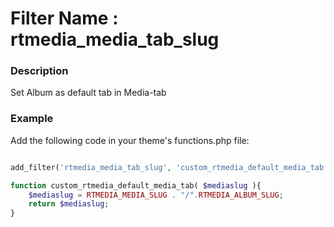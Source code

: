 # Filter Name : rtmedia_media_tab_slug

### Description

Set Album as default tab in Media-tab


### Example

Add the following code in your theme's functions.php file:

```php

add_filter('rtmedia_media_tab_slug', 'custom_rtmedia_default_media_tab', 5, 1);

function custom_rtmedia_default_media_tab( $mediaslug ){
	$mediaslug = RTMEDIA_MEDIA_SLUG . "/".RTMEDIA_ALBUM_SLUG;
	return $mediaslug;
}

```
